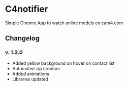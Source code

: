 C4notifier
==========

Simple Chrome App to watch online models on cam4.com

Changelog
---------

### v. 1.2.0


* Added yellow background on hover on contact list
* Automated zip creation
* Added animations
* Libraries updated